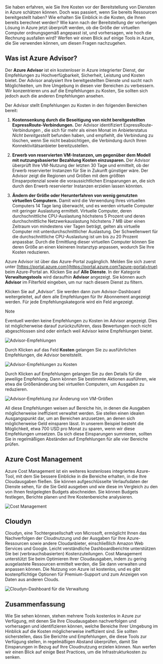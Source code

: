 Sie haben erfahren, wie Sie Ihre Kosten vor der Bereitstellung von Diensten in Azure schätzen können. Doch was passiert, wenn Sie bereits Ressourcen bereitgestellt haben? Wie erhalten Sie Einblick in die Kosten, die Ihnen bereits berechnet werden? Wie kann nach der Bereitstellung der vorherigen Lösung in Azure jetzt überprüft werden, ob die Größe der virtuellen Computer ordnungsgemäß angepasst ist, und vorhersagen, wie hoch die Rechnung ausfallen wird? Werfen wir einen Blick auf einige Tools in Azure, die Sie verwenden können, um diesen Fragen nachzugehen.

## <a name="what-is-azure-advisor"></a>Was ist Azure Advisor? 

Der **Azure Advisor** ist ein kostenloser in Azure integrierter Dienst, der Empfehlungen zu Hochverfügbarkeit, Sicherheit, Leistung und Kosten bietet. Der Advisor analysiert Ihre bereitgestellten Dienste und sucht nach Möglichkeiten, um Ihre Umgebung in diesen vier Bereichen zu verbessern. Wir konzentrieren uns auf die Empfehlungen zu Kosten, Sie sollten sich jedoch auch die anderen Empfehlungen ansehen.

Der Advisor stellt Empfehlungen zu Kosten in den folgenden Bereichen bereit: 

1. **Kostensenkung durch die Beseitigung von nicht bereitgestellten ExpressRoute-Verbindungen.** 
    Der Advisor identifiziert ExpressRoute-Verbindungen , die sich für mehr als einen Monat im Anbieterstatus *Nicht bereitgestellt* befunden haben, und empfiehlt, die Verbindung zu löschen, wenn Sie nicht beabsichtigen, die Verbindung durch Ihren Konnektivitätsanbieter bereitzustellen.

2. **Erwerb von reservierten VM-Instanzen, um gegenüber dem Modell mit nutzungsbasierter Bezahlung Kosten einzusparen.** 
    Der Advisor überprüft Ihre VM-Nutzung der letzten 30 Tage und ermittelt, ob der Erwerb reservierter Instanzen für Sie in Zukunft günstiger wäre. Der Advisor zeigt die Regionen und Größen mit dem größten Einsparpotenzial sowie die voraussichtlichen Einsparungen an, die sich durch den Erwerb reservierter Instanzen erzielen lassen könnten.
    
3. **Ändern der Größe oder Herunterfahren von wenig genutzten virtuellen Computern.** 
    Damit wird die Verwendung Ihres virtuellen Computers 14 Tage lang überwacht, und es werden virtuelle Computer mit geringer Auslastung ermittelt. Virtuelle Computer, deren durchschnittliche CPU-Auslastung höchstens 5 Prozent und deren durchschnittliche Netzwerkauslastung höchstens 7 MB über einen Zeitraum von mindestens vier Tagen beträgt, gelten als virtuelle Computer mit unterdurchschnittlicher Auslastung. Der Schwellenwert für die durchschnittliche CPU-Auslastung ist um bis zu 20 Prozent anpassbar. Durch die Ermittlung dieser virtuellen Computer können Sie deren Größe an einen kleineren Instanztyp anpassen, wodurch Sie Ihre Kosten reduzieren.

Azure Advisor ist über das Azure-Portal zugänglich. Melden Sie sich zuerst unter [https://portal.azure.com](https://portal.azure.com?azure-portal=true) beim Azure-Portal an. Klicken Sie auf **Alle Dienste**. In der Kategorie **Verwaltungstools** wird daraufhin **Advisor** angezeigt. Sie können auch **Advisor** im Filterfeld eingeben, um nur nach diesem Dienst zu filtern. 

Klicken Sie auf „Advisor“. Sie werden dann zum Advisor-Dashboard weitergeleitet, auf dem alle Empfehlungen für Ihr Abonnement angezeigt werden. Für jede Empfehlungskategorie wird ein Feld angezeigt. 

> [!NOTE]
> Eventuell werden keine Empfehlungen zu Kosten im Advisor angezeigt. Dies ist möglicherweise darauf zurückzuführen, dass Bewertungen noch nicht abgeschlossen sind oder einfach weil Advisor keine Empfehlungen bietet.

![Advisor-Empfehlungen](../media-drafts/3-advisor-recommendations.png)

Durch Klicken auf das Feld **Kosten** gelangen Sie zu ausführlichen Empfehlungen, die Advisor bereitstellt.

![Advisor-Empfehlungen zu Kosten](../media-drafts/3-advisor-cost-recommendations.png)

Durch Klicken auf Empfehlungen gelangen Sie zu den Details für die jeweilige Empfehlung. Dann können Sie bestimmte Aktionen ausführen, wie etwa die Größenänderung bei virtuellen Computern, um Ausgaben zu reduzieren.

![Advisor-Empfehlung zur Änderung von VM-Größen](../media-drafts/3-advisor-resize-vm.png)

All diese Empfehlungen weisen auf Bereiche hin, in denen die Ausgaben möglicherweise ineffizient verwaltet werden. Sie stellen einen idealen Ausgangspunkt dar, um an Bereichen anzusetzen, an denen sich möglicherweise Geld einsparen lässt. In unserem Beispiel besteht die Möglichkeit, etwa 700 USD pro Monat zu sparen, wenn wir diese Empfehlungen umsetzen. Da sich diese Einsparungen summieren, sollten Sie in regelmäßigen Abständen auf Empfehlungen für alle vier Bereiche prüfen.

## <a name="azure-cost-management"></a>Azure Cost Management

Azure Cost Management ist ein weiteres kostenloses integriertes Azure-Tool, mit dem Sie bessere Einblicke in die Bereiche erhalten, in die Ihre Cloudausgaben fließen. Sie können aufgeschlüsselte Verlaufsdaten der Dienste sehen, für die Sie Geld ausgeben und wie diese im Vergleich zu den von Ihnen festgelegten Budgets abschneiden. Sie können Budgets festlegen, Berichte planen und Ihre Kostenbereiche analysieren.

![Cost Management](../media-drafts/3-cost-management.png)

## <a name="cloudyn"></a>Cloudyn 

Cloudyn, eine Tochtergesellschaft von Microsoft, ermöglicht Ihnen das Nachverfolgen der Cloudnutzung und der Ausgaben für Ihre Azure-Ressourcen sowie andere Cloudanbieter, einschließlich Amazon Web Services und Google. Leicht verständliche Dashboardberichte unterstützen Sie bei (verbrauchsbasierten) Kostenzuteilungen. Cost Management unterstützt Sie beim Optimieren Ihrer Cloudausgaben, indem zu gering ausgelastete Ressourcen ermittelt werden, die Sie dann verwalten und anpassen können. Die Nutzung von Azure ist kostenlos, und es gibt kostenpflichtige Optionen für Premium-Support und zum Anzeigen von Daten aus anderen Clouds. 

![Cloudyn-Dashboard für die Verwaltung](../media-drafts/3-cloudyn-mgt-dash.png)

## <a name="summary"></a>Zusammenfassung

Wie Sie sehen können, stehen mehrere Tools kostenlos in Azure zur Verfügung, mit denen Sie Ihre Cloudausgaben nachverfolgen und vorhersagen und identifizieren können, welche Bereiche Ihrer Umgebung im Hinblick auf die Kosten möglicherweise ineffizient sind. Sie sollten sicherstellen, dass Sie Berichte und Empfehlungen, die diese Tools zur Verfügung stellen, in regelmäßigen Abstand überprüfen, damit Sie Einsparungen in Bezug auf Ihre Cloudnutzung erzielen können. Nun werfen wir einen Blick auf einige Best Practices, um die Infrastrukturkosten zu senken.

